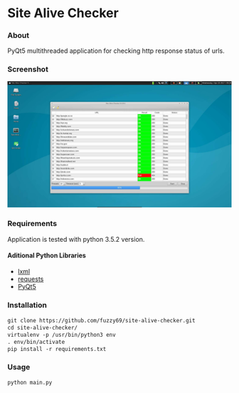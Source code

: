 # Site Alive Checker

### About

PyQt5 multithreaded application for checking http response status of urls.

### Screenshot

![Screenshot](screenshots/main.jpg)

### Requirements

Application is tested with python 3.5.2 version.

#### Aditional Python Libraries

- [lxml](https://github.com/lxml/lxml/)
- [requests](https://github.com/kennethreitz/requests)
- [PyQt5](https://github.com/baoboa/pyqt5)

### Installation

```
git clone https://github.com/fuzzy69/site-alive-checker.git
cd site-alive-checker/
virtualenv -p /usr/bin/python3 env
. env/bin/activate
pip install -r requirements.txt

```

### Usage

```
python main.py

```